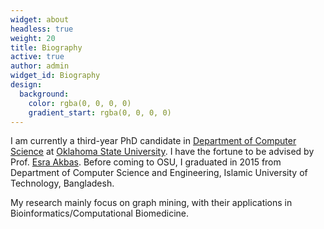 ```yaml
---
widget: about
headless: true
weight: 20
title: Biography
active: true
author: admin
widget_id: Biography
design:
  background:
    color: rgba(0, 0, 0, 0)
    gradient_start: rgba(0, 0, 0, 0)
---
```

I am currently a third-year PhD candidate in [Department of Computer Science](https://computerscience.okstate.edu) at [Oklahoma State University](https://go.okstate.edu). I have the fortune to be advised by Prof. [Esra Akbas](https://www.cs.okstate.edu/~eakbas/). Before coming to OSU, I graduated in 2015 from Department of Computer Science and Engineering, Islamic University of Technology, Bangladesh.

My research mainly focus on graph mining, with their applications in Bioinformatics/Computational Biomedicine.